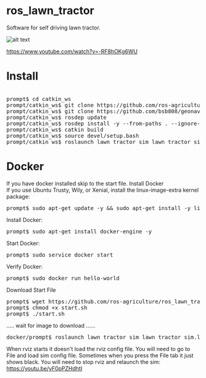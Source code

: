 # ros_lawn_tractor
Software for self driving lawn tractor.

![alt text](https://github.com/ros-agriculture/ros_lawn_tractor/blob/master/lawn_tractor.png)

https://www.youtube.com/watch?v=-RF8hOKg6WU

# Install
<pre>

prompt$ cd catkin_ws
prompt/catkin_ws$ git clone https://github.com/ros-agriculture/ros_lawn_tractor.git 
prompt/catkin_ws$ git clone https://github.com/bsb808/geonav_transform.git
prompt/catkin_ws$ rosdep update
prompt/catkin_ws$ rosdep install -y --from-paths . --ignore-src --rosdistro ${ROS_DISTRO}
prompt/catkin_ws$ catkin build
prompt/catkin_ws$ source devel/setup.bash
prompt/catkin_ws$ roslaunch lawn_tractor_sim lawn_tractor_sim.launch
</pre>

# Docker
If you have docker installed skip to the start file.
Install Docker <br />
If you use Ubuntu Trusty, Wily, or Xenial, install the linux-image-extra kernel package:

<pre>
prompt$ sudo apt-get update -y && sudo apt-get install -y linux-image-extra-$(uname -r)
</pre>

Install Docker:
<pre>
prompt$ sudo apt-get install docker-engine -y
</pre>
Start Docker:
<pre>
prompt$ sudo service docker start
</pre>
Verify Docker:
<pre>
prompt$ sudo docker run hello-world
</pre>

Download Start File
<pre>
prompt$ wget https://github.com/ros-agriculture/ros_lawn_tractor/blob/master/docker/start.sh
prompt$ chmod +x start.sh
prompt$ ./start.sh
</pre>
..... wait for image to download ......
<pre>
docker/prompt$ roslaunch lawn_tractor_sim lawn_tractor_sim.launch
</pre>

When rviz starts it doesn't load the rviz config file.  You will need to go to File and load sim config file.
Sometimes when you press the File tab it just shows black.  You will need to stop rviz and relaunch the sim:
https://youtu.be/yF0pPZHdhtI
